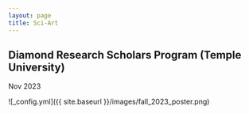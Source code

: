 ```yaml
---
layout: page
title: Sci-Art
---
```


## Diamond Research Scholars Program (Temple University)
Nov 2023


![_config.yml]({{ site.baseurl }}/images/fall_2023_poster.png)



